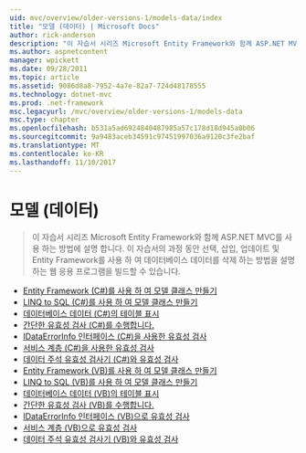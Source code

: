 ```yaml
---
uid: mvc/overview/older-versions-1/models-data/index
title: "모델 (데이터) | Microsoft Docs"
author: rick-anderson
description: "이 자습서 시리즈 Microsoft Entity Framework와 함께 ASP.NET MVC를 사용 하는 방법에 설명 합니다. 이 자습서의 진행 되는 동안 웹 응용 프로그램 빌드..."
ms.author: aspnetcontent
manager: wpickett
ms.date: 09/28/2011
ms.topic: article
ms.assetid: 9086d8a8-7952-4a7e-82a7-724d48178555
ms.technology: dotnet-mvc
ms.prod: .net-framework
msc.legacyurl: /mvc/overview/older-versions-1/models-data
msc.type: chapter
ms.openlocfilehash: b531a5ad6924840487985a57c178d18d945a0b06
ms.sourcegitcommit: 9a9483aceb34591c97451997036a9120c3fe2baf
ms.translationtype: MT
ms.contentlocale: ko-KR
ms.lasthandoff: 11/10/2017
---
```

<a name="models-data"></a>모델 (데이터)
====================
> 이 자습서 시리즈 Microsoft Entity Framework와 함께 ASP.NET MVC를 사용 하는 방법에 설명 합니다. 이 자습서의 과정 동안 선택, 삽입, 업데이트 및 Entity Framework를 사용 하 여 데이터베이스 데이터를 삭제 하는 방법을 설명 하는 웹 응용 프로그램을 빌드할 수 있습니다.


- [Entity Framework (C#)를 사용 하 여 모델 클래스 만들기](creating-model-classes-with-the-entity-framework-cs.md)
- [LINQ to SQL (C#)를 사용 하 여 모델 클래스 만들기](creating-model-classes-with-linq-to-sql-cs.md)
- [데이터베이스 데이터 (C#)의 테이블 표시](displaying-a-table-of-database-data-cs.md)
- [간단한 유효성 검사 (C#)를 수행합니다.](performing-simple-validation-cs.md)
- [IDataErrorInfo 인터페이스 (C#)을 사용한 유효성 검사](validating-with-the-idataerrorinfo-interface-cs.md)
- [서비스 계층 (C#)을 사용한 유효성 검사](validating-with-a-service-layer-cs.md)
- [데이터 주석 유효성 검사기 (C#)와 유효성 검사](validation-with-the-data-annotation-validators-cs.md)
- [Entity Framework (VB)를 사용 하 여 모델 클래스 만들기](creating-model-classes-with-the-entity-framework-vb.md)
- [LINQ to SQL (VB)를 사용 하 여 모델 클래스 만들기](creating-model-classes-with-linq-to-sql-vb.md)
- [데이터베이스 데이터 (VB)의 테이블 표시](displaying-a-table-of-database-data-vb.md)
- [간단한 유효성 검사 (VB)를 수행합니다.](performing-simple-validation-vb.md)
- [IDataErrorInfo 인터페이스 (VB)으로 유효성 검사](validating-with-the-idataerrorinfo-interface-vb.md)
- [서비스 계층 (VB)으로 유효성 검사](validating-with-a-service-layer-vb.md)
- [데이터 주석 유효성 검사기 (VB)와 유효성 검사](validation-with-the-data-annotation-validators-vb.md)
